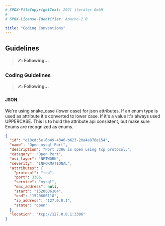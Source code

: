 ```yaml
---
# SPDX-FileCopyrightText: 2021 iteratec GmbH
#
# SPDX-License-Identifier: Apache-2.0

title: "Coding Conventions"
---
```


## Guidelines

> ✍ **Following...**

### Coding Guidelines

> ✍ **Following...**

#### JSON

We're using snake_case (lower case) for json attributes. If an enum type is used as attribute it's converted to lower case. If it's a value it's always used UPPERCASE. This is to hold the attribute api consistent, but make sure Enums are recognized as enums.

```json
{
  "id": "e18cdc5e-6b49-4346-b623-28a4e878e154",
  "name": "Open mysql Port",
  "description": "Port 3306 is open using tcp protocol.",
  "category": "Open Port",
  "osi_layer": "NETWORK",
  "severity": "INFORMATIONAL",
  "attributes": {
    "protocol": "tcp",
    "port": 3306,
    "service": "mysql",
    "mac_address": null,
    "start": "1520606104",
    "end": "1520606118",
    "ip_address": "127.0.0.1",
    "state": "open"
  },
  "location": "tcp://127.0.0.1:3306"
}
```

